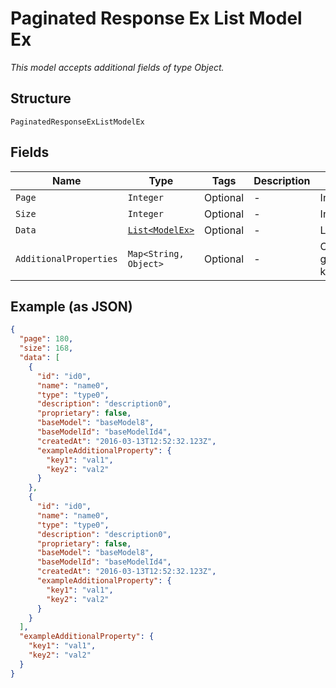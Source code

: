 
# Paginated Response Ex List Model Ex

*This model accepts additional fields of type Object.*

## Structure

`PaginatedResponseExListModelEx`

## Fields

| Name | Type | Tags | Description | Getter | Setter |
|  --- | --- | --- | --- | --- | --- |
| `Page` | `Integer` | Optional | - | Integer getPage() | setPage(Integer page) |
| `Size` | `Integer` | Optional | - | Integer getSize() | setSize(Integer size) |
| `Data` | [`List<ModelEx>`](../../doc/models/model-ex.md) | Optional | - | List<ModelEx> getData() | setData(List<ModelEx> data) |
| `AdditionalProperties` | `Map<String, Object>` | Optional | - | Object getAdditionalProperty(String key) | additionalProperty(String key, Object value) |

## Example (as JSON)

```json
{
  "page": 180,
  "size": 168,
  "data": [
    {
      "id": "id0",
      "name": "name0",
      "type": "type0",
      "description": "description0",
      "proprietary": false,
      "baseModel": "baseModel8",
      "baseModelId": "baseModelId4",
      "createdAt": "2016-03-13T12:52:32.123Z",
      "exampleAdditionalProperty": {
        "key1": "val1",
        "key2": "val2"
      }
    },
    {
      "id": "id0",
      "name": "name0",
      "type": "type0",
      "description": "description0",
      "proprietary": false,
      "baseModel": "baseModel8",
      "baseModelId": "baseModelId4",
      "createdAt": "2016-03-13T12:52:32.123Z",
      "exampleAdditionalProperty": {
        "key1": "val1",
        "key2": "val2"
      }
    }
  ],
  "exampleAdditionalProperty": {
    "key1": "val1",
    "key2": "val2"
  }
}
```

